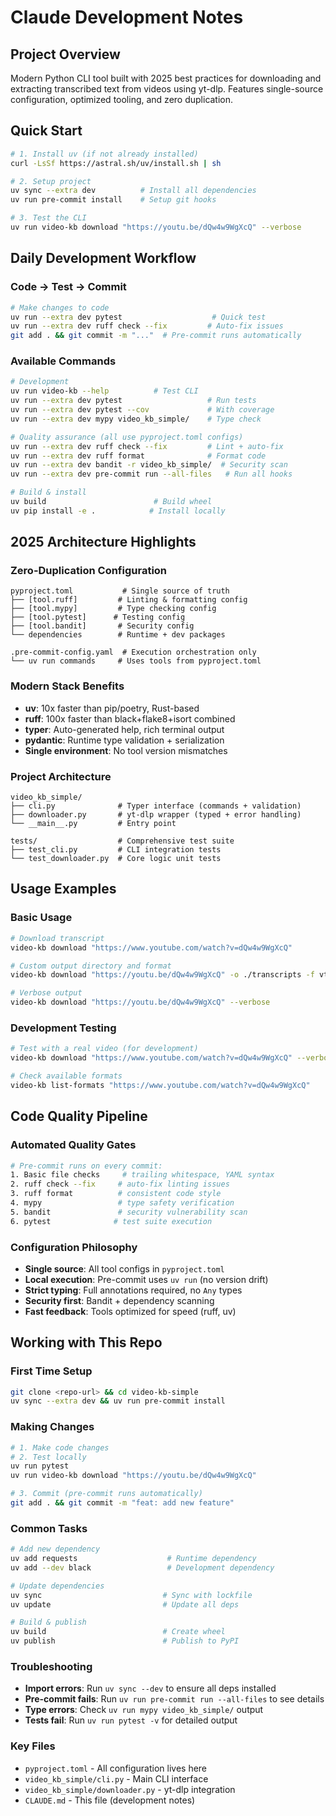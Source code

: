 # Claude Development Notes

## Project Overview

Modern Python CLI tool built with 2025 best practices for downloading and extracting transcribed text from videos using yt-dlp. Features single-source configuration, optimized tooling, and zero duplication.

## Quick Start

```bash
# 1. Install uv (if not already installed)
curl -LsSf https://astral.sh/uv/install.sh | sh

# 2. Setup project
uv sync --extra dev          # Install all dependencies
uv run pre-commit install    # Setup git hooks

# 3. Test the CLI
uv run video-kb download "https://youtu.be/dQw4w9WgXcQ" --verbose
```

## Daily Development Workflow

### Code → Test → Commit
```bash
# Make changes to code
uv run --extra dev pytest                    # Quick test
uv run --extra dev ruff check --fix         # Auto-fix issues
git add . && git commit -m "..."  # Pre-commit runs automatically
```

### Available Commands
```bash
# Development
uv run video-kb --help          # Test CLI
uv run --extra dev pytest                   # Run tests
uv run --extra dev pytest --cov             # With coverage
uv run --extra dev mypy video_kb_simple/    # Type check

# Quality assurance (all use pyproject.toml configs)
uv run --extra dev ruff check --fix         # Lint + auto-fix
uv run --extra dev ruff format              # Format code
uv run --extra dev bandit -r video_kb_simple/  # Security scan
uv run --extra dev pre-commit run --all-files   # Run all hooks

# Build & install
uv build                        # Build wheel
uv pip install -e .            # Install locally
```

## 2025 Architecture Highlights

### Zero-Duplication Configuration
```
pyproject.toml           # Single source of truth
├── [tool.ruff]         # Linting & formatting config
├── [tool.mypy]         # Type checking config
├── [tool.pytest]      # Testing config
├── [tool.bandit]       # Security config
└── dependencies        # Runtime + dev packages

.pre-commit-config.yaml  # Execution orchestration only
└── uv run commands     # Uses tools from pyproject.toml
```

### Modern Stack Benefits
- **uv**: 10x faster than pip/poetry, Rust-based
- **ruff**: 100x faster than black+flake8+isort combined
- **typer**: Auto-generated help, rich terminal output
- **pydantic**: Runtime type validation + serialization
- **Single environment**: No tool version mismatches

### Project Architecture
```
video_kb_simple/
├── cli.py              # Typer interface (commands + validation)
├── downloader.py       # yt-dlp wrapper (typed + error handling)
└── __main__.py         # Entry point

tests/                  # Comprehensive test suite
├── test_cli.py         # CLI integration tests
└── test_downloader.py  # Core logic unit tests
```

## Usage Examples

### Basic Usage
```bash
# Download transcript
video-kb download "https://www.youtube.com/watch?v=dQw4w9WgXcQ"

# Custom output directory and format
video-kb download "https://youtu.be/dQw4w9WgXcQ" -o ./transcripts -f vtt

# Verbose output
video-kb download "https://youtu.be/dQw4w9WgXcQ" --verbose
```

### Development Testing
```bash
# Test with a real video (for development)
video-kb download "https://www.youtube.com/watch?v=dQw4w9WgXcQ" --verbose

# Check available formats
video-kb list-formats "https://www.youtube.com/watch?v=dQw4w9WgXcQ"
```

## Code Quality Pipeline

### Automated Quality Gates
```bash
# Pre-commit runs on every commit:
1. Basic file checks     # trailing whitespace, YAML syntax
2. ruff check --fix     # auto-fix linting issues
3. ruff format          # consistent code style
4. mypy                 # type safety verification
5. bandit               # security vulnerability scan
6. pytest              # test suite execution
```

### Configuration Philosophy
- **Single source**: All tool configs in `pyproject.toml`
- **Local execution**: Pre-commit uses `uv run` (no version drift)
- **Strict typing**: Full annotations required, no `Any` types
- **Security first**: Bandit + dependency scanning
- **Fast feedback**: Tools optimized for speed (ruff, uv)

## Working with This Repo

### First Time Setup
```bash
git clone <repo-url> && cd video-kb-simple
uv sync --extra dev && uv run pre-commit install
```

### Making Changes
```bash
# 1. Make code changes
# 2. Test locally
uv run pytest
uv run video-kb download "https://youtu.be/dQw4w9WgXcQ"

# 3. Commit (pre-commit runs automatically)
git add . && git commit -m "feat: add new feature"
```

### Common Tasks
```bash
# Add new dependency
uv add requests                    # Runtime dependency
uv add --dev black                 # Development dependency

# Update dependencies
uv sync                           # Sync with lockfile
uv update                         # Update all deps

# Build & publish
uv build                          # Create wheel
uv publish                        # Publish to PyPI
```

### Troubleshooting
- **Import errors**: Run `uv sync --dev` to ensure all deps installed
- **Pre-commit fails**: Run `uv run pre-commit run --all-files` to see details
- **Type errors**: Check `uv run mypy video_kb_simple/` output
- **Tests fail**: Run `uv run pytest -v` for detailed output

### Key Files
- `pyproject.toml` - All configuration lives here
- `video_kb_simple/cli.py` - Main CLI interface
- `video_kb_simple/downloader.py` - yt-dlp integration
- `CLAUDE.md` - This file (development notes)
